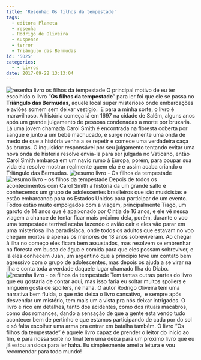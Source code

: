 ```yaml
---
title: 'Resenha: Os filhos da tempestade'
tags:
  - editora Planeta
  - resenha
  - Rodrigo de Oliveira
  - suspense
  - terror
  - Triângulo das Bermudas
id: '5025'
categories:
  - - Livros
date: 2017-09-22 13:13:04
---
```


![resenha livro os filhos da tempestade](http://natalia.blog.br/wp-content/uploads/2017/09/capa-livro-Os-filhos-da-tempestade.jpg) O principal motivo de eu ter escolhido o livro “**Os filhos da tempestade**” para ler foi que ele se passa no **Triângulo das Bermudas**, aquele local super misterioso onde embarcações e aviões somem sem deixar vestígio.  E para a minha sorte, o livro é maravilhoso. A história começa lá em 1697 na cidade de Salém, alguns anos após um grande julgamento de pessoas condenadas a morte por bruxaria. Lá uma jovem chamada Carol Smith é encontrada na floresta coberta por sangue e junto a um bebê machucado, e surge novamente uma onda de medo de que a história venha a se repetir e comece uma verdadeira caça às bruxas. O inquisidor responsável por seu julgamento tentando evitar uma nova onda de histeria resolve envia-la para ser julgada no Vaticano, então Carol Smith embarca em um navio rumo à Europa, porém, para poupar sua vida ela resolve mostrar realmente quem ela é e assim acaba criando o Triângulo das Bermudas. ![resumo livro - Os filhos da tempestade](http://natalia.blog.br/wp-content/uploads/2017/09/páginas-livro-Os-filhos-da-tempestade.jpg) ![resumo livro - os filhos da tempestade](http://natalia.blog.br/wp-content/uploads/2017/09/lombada-livro-os-filhos-da-tempestade.jpg) Depois de todos os acontecimentos com Carol Smith a história da um grande salto e conhecemos um grupo de adolescentes brasileiros que são musicistas e estão embarcando para os Estados Unidos para participar de um evento. Todos estão muito empolgados com a viagem, principalmente Tiago, um garoto de 14 anos que é apaixonado por Cintia de 16 anos, e ele vê nessa viagem a chance de tentar ficar mais próximo dela, porém, durante o voo uma tempestade terrível acaba fazendo o avião cair e eles vão parar em uma misteriosa ilha paradisíaca, onde todos os adultos que estavam no voo chegam mortos e apenas os menores de 18 anos sobreviveram. Ao chegar à ilha no começo eles ficam bem assustados, mas resolvem se embrenhar na floresta em busca de água e comida para que eles possam sobreviver, e lá eles conhecem Juan, um argentino que a principio teve um contato bem agressivo com o grupo de adolescentes, mas depois os ajuda a se virar na ilha e conta toda a verdade daquele lugar chamado Ilha do Diabo. ![resenha livro - os filhos da tempestade](http://natalia.blog.br/wp-content/uploads/2017/09/contra-capa-os-filhos-da-tempestade-rodrigo-de-oliveira.jpg) Tem tantas outras partes do livro que eu gostaria de contar aqui, mas isso faria eu soltar muitos spoilers e ninguém gosta de spoilers, né haha. O autor Rodrigo Oliveira tem uma narrativa bem fluida, o que não deixa o livro cansativo,  e sempre após desvendar um mistério, tem mais um a vista pra nós deixar intrigados. O livro é rico em detalhes, tanto dos acidentes, como dos rituais macabros, como dos romances, dando a sensação de que a gente esta vendo tudo acontecer bem de pertinho e que estamos participando de cada por do sol e só falta escolher uma arma pra entrar em batalha também. O livro “Os filhos da tempestade” é aquele livro capaz de prender o leitor do inicio ao fim, e para nossa sorte no final tem uma deixa para um próximo livro que eu já estou ansiosa para ler haha. Eu simplesmente amei a leitura e vou recomendar para todo mundo!